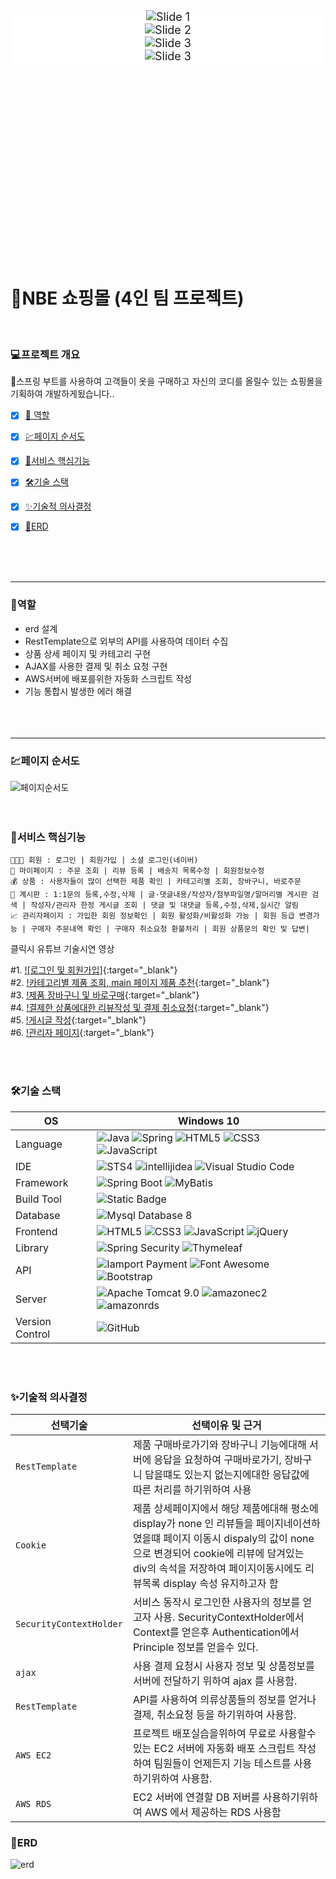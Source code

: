 <!DOCTYPE html>
<html lang="en">
<head>
  <meta charset="UTF-8">
  <meta name="viewport" content="width=device-width, initial-scale=1.0">
  <title>Image Slider</title>
  <!-- Swiper CSS -->
  <link rel="stylesheet" href="https://unpkg.com/swiper/swiper-bundle.min.css">
  <style>
    /* CSS 스타일링 */
    .swiper-container {
      width: 100%;
      height: 400px; /* 슬라이드의 높이 조정 */
    }
    .swiper-slide {
      text-align: center;
      font-size: 18px;
      background: #fff;
      display: flex;
      justify-content: center;
      align-items: center;
    }
    .swiper-slide img {
      max-width: 100%;
      max-height: 100%;
    }
  </style>
</head>
<body>
  
  <div class="swiper-container">
    <div class="swiper-wrapper">
      <div class="swiper-slide"><img src="https://github.com/user-attachments/assets/c61fc10a-b505-4ceb-a5bc-5f5e53b6d81e" alt="Slide 1"></div>
      <div class="swiper-slide"><img src="https://github.com/user-attachments/assets/924eef5b-2ae1-48c6-a0fc-ecb7f392f4da" alt="Slide 2"></div>
      <div class="swiper-slide"><img src="https://github.com/user-attachments/assets/ba7b4849-cc82-4a21-9b7b-0536d062e6f3" alt="Slide 3"></div>
      <div class="swiper-slide"><img src="https://github.com/user-attachments/assets/0035dea9-f99e-44cd-a0aa-64c9105bfc91" alt="Slide 3"></div>
      <!-- 추가적인 이미지 슬라이드들 -->
    </div>
    <!-- Pagination -->
    <div class="swiper-pagination"></div>
    <!-- Navigation buttons -->
    <div class="swiper-button-next"></div>
    <div class="swiper-button-prev"></div>
  </div>
  
  <!-- Swiper JS -->
  <script src="https://unpkg.com/swiper/swiper-bundle.min.js"></script>
  <script>
    var swiper = new Swiper('.swiper-container', {
      loop: true,
      pagination: {
        el: '.swiper-pagination',
        clickable: true,
      },
      navigation: {
        nextEl: '.swiper-button-next',
        prevEl: '.swiper-button-prev',
      },
    });
  </script>
</body>
</html>




# 🛒NBE 쇼핑몰 (4인 팀 프로젝트) 
<br/>

### 💻프로젝트 개요
💬스프링 부트를 사용하여 고객들이 옷을 구매하고 자신의 코디를 올릴수 있는 쇼핑몰을 기획하여 개발하게됬습니다..
- [x] [🍾 역할](#역할)
- [x] [💹페이지 순서도](#페이지-순서도)
- [x] [🎯서비스 핵심기능](#서비스-핵심기능)
- [x] [🛠기술 스택](#기술-스택)
- [x] [✨기술적 의사결정](#기술적-의사결정)
- [x] [📖ERD](#erd)


<br/><br/><br/>
<hr/>

### 🍾역할 
-  erd 설계  
-  RestTemplate으로 외부의 API를 사용하여 데이터 수집  
-  상품 상세 페이지 및 카테고리 구현   
-  AJAX를 사용한 결제 및 취소 요청 구현   
-  AWS서버에 배포를위한 자동화 스크립트 작성     
-  기능 통합시 발생한 에러 해결     
 <br/><br/><br/>
<hr/>

### 💹페이지 순서도
![페이지순서도](https://github.com/user-attachments/assets/05dfeb39-5935-45fa-b3e0-e9313f329316)
<br/><br/><br/>



### 🎯서비스 핵심기능
```
👨‍👨‍👧 회원 : 로그인 | 회원가입 | 소셜 로그인(네이버) 
🏡 마이페이지 : 주문 조회 | 리뷰 등록 | 배송지 목록수정 | 회원정보수정 
💰 상품 : 사용자들이 많이 선택한 제품 확인 | 카테고리별 조회, 장바구니, 바로주문
🚧 계시판 : 1:1문의 등록,수정,삭제 | 글·댓글내용/작성자/첨부파일명/말머리별 게시판 검색 | 작성자/관리자 한정 게시글 조회 | 댓글 및 대댓글 등록,수정,삭제,실시간 알림
📈 관리자페이지 : 가입한 회원 정보확인 | 회원 활성화/비활성화 가능 | 회원 등급 변경가능 | 구매자 주문내역 확인 | 구매자 취소요청 환불처리 | 회원 상품문의 확인 및 답변|
```
클릭시 유튜브 기술시연 영상   
   
 #1. [![로그인 및 회원가입]](https://youtu.be/vDreVqhy6dY){:target="_blank"}  
 #2. [!카테고리별 제품 조회, main 페이지 제품 추천](https://youtu.be/ZsKDU0IyimI){:target="_blank"}      
 #3. [!제품 장바구니 및 바로구매](https://youtu.be/KlHED1Shz_o){:target="_blank"}      
 #4. [!결제한 상품에대한 리뷰작성 및 결제 취소요청](https://youtu.be/o4BEff3XJDE){:target="_blank"}         
 #5. [!게시글 작성](https://youtu.be/c3nrzZ5vNZc){:target="_blank"}      
 #6. [!관리자 페이지](https://youtu.be/fKTIbY95Gr8){:target="_blank"}  


<br/><br/>
### 🛠기술 스택
OS | Windows 10
--- | --- |
Language | ![Java](https://img.shields.io/badge/JAVA-000?style=for-the-badge&logo=java&logoColor=white) ![Spring](https://img.shields.io/badge/Spring-000?style=for-the-badge&logo=spring&logoColor=white) ![HTML5](https://img.shields.io/badge/html5-000?style=for-the-badge&logo=html5&logoColor=white) ![CSS3](https://img.shields.io/badge/css3-000?style=for-the-badge&logo=css3&logoColor=white) ![JavaScript](https://img.shields.io/badge/javascript-000?style=for-the-badge&logo=javascript&logoColor=white)
IDE | ![STS4](https://img.shields.io/badge/STS4-000?style=for-the-badge&logo=spring&logoColor=white) ![intellijidea](https://img.shields.io/badge/Intellij-000?style=for-the-badge&logo=intellijidea&logoColor=white) ![Visual Studio Code](https://img.shields.io/badge/Visual%20Studio%20Code-000?style=for-the-badge&logo=visualstudiocode&logoColor=white)
Framework | ![Spring Boot](https://img.shields.io/badge/Spring%20Boot-6DB33F?style=for-the-badge&logo=springboot&logoColor=white) ![MyBatis](https://img.shields.io/badge/Mybatis-d40000?style=for-the-badge)
Build Tool | ![Static Badge](https://img.shields.io/badge/Gradle-%2302303A?style=for-the-badge)
Database | ![Mysql Database 8](https://img.shields.io/badge/MySql-F80000?style=for-the-badge)
Frontend | ![HTML5](https://img.shields.io/badge/html5-E34F26?style=for-the-badge&logo=html5&logoColor=white) ![CSS3](https://img.shields.io/badge/css3-1572B6?style=for-the-badge&logo=css3&logoColor=white) ![JavaScript](https://img.shields.io/badge/javascript-F7DF1E?style=for-the-badge&logo=javascript&logoColor=black) ![jQuery](https://img.shields.io/badge/jQuery-0769AD?style=for-the-badge&logo=jquery&logoColor=white)
Library | ![Spring Security](https://img.shields.io/badge/spring%20security-6DB33F?style=for-the-badge&logo=springsecurity&logoColor=white) ![Thymeleaf](https://img.shields.io/badge/thymeleaf-005F0F?style=for-the-badge&logo=thymeleaf&logoColor=white)
API | ![Iamport Payment](https://img.shields.io/badge/Iamport%20Payment-c1272d?style=for-the-badge) ![Font Awesome](https://img.shields.io/badge/Font%20Awesome-528DD7?style=for-the-badge&logo=fontawesome&logoColor=white) ![Bootstrap](https://img.shields.io/badge/Bootstrap-7952B3?style=for-the-badge&logo=bootstrap&logoColor=white)
Server |![Apache Tomcat 9.0](https://img.shields.io/badge/Apache%20Tomcat%20-F8DC75?style=for-the-badge&logo=apachetomcat&logoColor=black) ![amazonec2](https://img.shields.io/badge/amazonec2-c1272d?style=for-the-badge&logo=amazonec2&logoColor=white) ![amazonrds](https://img.shields.io/badge/amazonRDS-c1272d?style=for-the-badge&logo=amazonrds&logoColor=white) 
Version Control | ![GitHub](https://img.shields.io/badge/GitHub-181717?style=for-the-badge&logo=GitHub&logoColor=white)
<br/><br/>
### ✨기술적 의사결정
선택기술 | 선택이유 및 근거
--- | --- |
`RestTemplate` | 제품 구매바로가기와 장바구니 기능에대해 서버에 응답을 요청하여 구매바로가기, 장바구니 담을떄도 있는지 없는지에대한 응답값에 따른 처리를 하기위하여 사용
`Cookie` | 제품 상세페이지에서 해당 제품에대해 평소에 display가 none 인 리뷰들을 페이지네이션하였을떄 페이지 이동시 dispaly의 값이 none으로 변경되어 cookie에 리뷰에 담겨있는 div의 속석을 저장하여 페이지이동시에도 리뷰목록 display 속성 유지하고자 함
`SecurityContextHolder` | 서비스 동작시 로그인한 사용자의 정보를 얻고자 사용. SecurityContextHolder에서 Context를 얻은후 Authentication에서 Principle 정보를 얻을수 있다.
`ajax` | 사용 결제 요청시 사용자 정보 및 상품정보를 서버에 전달하기 위하여 ajax 를 사용함.
`RestTemplate` | API를 사용하여 의류상품들의 정보를 얻거나 결제, 취소요청 등을 하기위하여 사용함.
`AWS EC2` | 프로젝트 배포실습을위하여 무료로 사용할수 있는 EC2 서버에 자동화 배포 스크립트 작성하여 팀원들이 언제든지 기능 테스트를 사용하기위하여 사용함.
`AWS RDS` | EC2 서버에 연결할 DB 저버를 사용하기위하여 AWS 에서 제공하는 RDS 사용함

### 📖ERD
![erd](https://github.com/user-attachments/assets/f7eb54b5-6c95-43a7-b6e5-dac550953999)    



